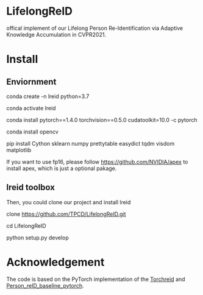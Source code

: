 # LifelongReID
offical implement of our Lifelong Person Re-Identification via Adaptive Knowledge Accumulation in CVPR2021.





# Install
## Enviornment
conda create -n lreid python=3.7

conda activate lreid

conda install pytorch==1.4.0 torchvision==0.5.0 cudatoolkit=10.0 -c pytorch

conda install opencv

pip install Cython sklearn numpy prettytable easydict tqdm visdom matplotlib

If you want to use fp16, please follow https://github.com/NVIDIA/apex to install apex, which is just a optional pakage.

## lreid toolbox
Then, you could clone our project and install lreid

clone https://github.com/TPCD/LifelongReID.git

cd LifelongReID

python setup.py develop


# Acknowledgement

The code is based on the PyTorch implementation of the [Torchreid](https://github.com/KaiyangZhou/deep-person-reid]) and [Person_reID_baseline_pytorch](https://github.com/layumi/Person_reID_baseline_pytorch).
